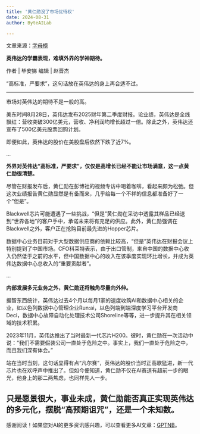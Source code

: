 ```yaml
---
title: '黄仁勋没了市场优待权'
date: 2024-08-31
author: ByteAILab

---
```


文章来源：[字母榜](javascript:void(0);)

**英伟达的学霸表现，难填外界的学神期待。**

作者 | 毕安娣
编辑 | 赵晋杰

“高标准，严要求”，这句话放在英伟达的身上再合适不过。

---
市场对英伟达的期待不是一般的高。

美东时间8月28日，英伟达发布2025财年第二季度财报。论业绩，英伟达是全线飘红：营收突破300亿美元，营收、净利润均增长超过一倍。除此之外，英伟达还宣布了500亿美元股票回购计划。

即便如此，英伟达的股价在美股盘后依然下跌了近7%。

...

**外界对英伟达“高标准，严要求”，仅仅是高增长已经不能让市场满意，这一点黄仁勋很清楚。**

尽管在财报发布后，黄仁勋在彭博社的视频专访中喝着咖啡，看起来颇为松弛。但这次业绩报告黄仁勋显然是有备而来，几乎给每一个不祥的信息都准备好了一个“但是”。

Blackwell芯片可能遭遇了一些挑战，“但是”黄仁勋在采访中透露其样品已经送到“世界各地”的客户手中，承诺未来将有充足的供应。此外，黄仁勋强调在Blackwell之外，客户正在抢购目前最先进的Hopper芯片。

数据中心业务目前对于大型数据供应商的依赖比较高，“但是”英伟达在财报会议上特别提到了中国市场。CFO科莱特表示，由于出口管制，来自中国的数据中心收入仍然低于之前的水平，但中国数据中心的收入在该季度实现环比增长，并成为英伟达数据中心总收入的“重要贡献者”。

...

**内部发展多元业务之外，黄仁勋还将触角尽量向外伸。**

据智东西统计，英伟达过去4个月以每月1家的速度收购AI和数据中心相关的企业，如以色列数据中心管理企业Run:ai，以色列端到端深度学习平台开发商Deci，数据中心故障自动化处理技术公司Shoreline等等，进一步提升其在相关领域的技术积累。

2023年11月，英伟达推出了当时最新一代芯片H200。彼时，黄仁勋在一次活动中说：“我们不需要假装公司一直处于危险之中。事实上，我们一直处于危险之中，而且我们深有体会。”

站在当时当刻，这句话显得有点“凡尔赛”，英伟达的股价当时正高歌猛进，新一代芯片也在欢呼声中推出了。但如今便知道，黄仁勋不仅在AI赛道有超前一步的眼光，他身上的那二两焦虑，也同样先人一步。

只是愿景很大，事业未成，黄仁勋能否真正实现英伟达的多元化，摆脱“高预期诅咒”，还是一个未知数。
---
感谢阅读！如果您对AI的更多资讯感兴趣，可以查看更多AI文章：[GPTNB](https://gptnb.com)。